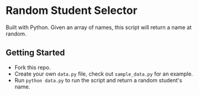 # Random Student Selector

Built with Python.
Given an array of names, this script will return a name at random.

## Getting Started

- Fork this repo.
- Create your own `data.py` file, check out `sample_data.py` for an example.
- Run `python data.py` to run the script and return a random student's name.
